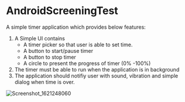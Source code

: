 # AndroidScreeningTest
A simple timer application which provides below features:
1. A Simple UI contains
	- A timer picker so that user is able to set time.
	- A button to start/pause timer
	- A button to stop timer
	- A circle to present the progress of timer (0% -100%)
2. The timer must be able to run when the application is in background
3. The application should notifiy user with sound, vibration and simple dialog when time is over. 


![Screenshot_1621248060](https://user-images.githubusercontent.com/12388421/118475927-12b70280-b737-11eb-800d-9f0bc5ad2c26.png)



